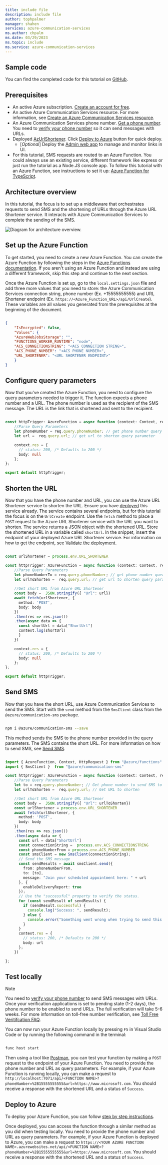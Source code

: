 ```yaml
---
title: include file
description: include file
author: tophpalmer
manager: shahen
services: azure-communication-services
ms.author: chpalm
ms.date: 03/29/2023
ms.topic: include
ms.service: azure-communication-services
---
```


## Sample code

You can find the completed code for this tutorial on [GitHub](https://github.com/Azure-Samples/communication-services-javascript-quickstarts/tree/main/sms-url-shortener).

## Prerequisites

-	An active Azure subscription. [Create an account for free](https://azure.microsoft.com/free/?ref=microsoft.com&utm_source=microsoft.com&utm_medium=docs&utm_campaign=visualstudio).
-	An active Azure Communication Services resource. For more information, see [Create an Azure Communication Services resource](../../quickstarts/create-communication-resource.md).
-	An Azure Communication Services phone number. [Get a phone number](../../quickstarts/telephony/get-phone-number.md). You need to [verify your phone number](../../quickstarts/sms/apply-for-toll-free-verification.md) so it can send messages with URLs. 
-	Deployed [AzUrlShortener](https://github.com/microsoft/AzUrlShortener). Click [Deploy to Azure](https://github.com/microsoft/AzUrlShortener/wiki/How-to-deploy-your-AzUrlShortener) button for quick deploy.
    -  [*Optional*] Deploy the [Admin web app](https://github.com/microsoft/AzUrlShortener/blob/main/src/Cloud5mins.ShortenerTools.TinyBlazorAdmin/README.md) to manage and monitor links in UI.
-	For this tutorial, SMS requests are routed to an Azure Function. You could always use an existing service, different framework like express or just run the tutorial as a Node.JS console app. To follow this tutorial with an Azure Function, see instructions to set it up: [Azure Function for TypeScript](/azure/azure-functions/create-first-function-vs-code-typescript).

## Architecture overview

In this tutorial, the focus is to set up a middleware that orchestrates requests to send SMS and the shortening of URLs through the Azure URL Shortener service. It interacts with Azure Communication Services to complete the sending of the SMS.

![Diagram for architecture overview.](../media/url-shortener/url-shortener-architecture.png)

## Set up the Azure Function

To get started, you need to create a new Azure Function. You can create the Azure Function by following the steps in the [Azure Functions documentation](/azure/azure-functions/create-first-function-vs-code-typescript). If you aren't using an Azure Function and instead are using a different framework, skip this step and continue to the next section.

Once the Azure Function is set up, go to the `local.settings.json` file and add three more values that you need to store: the Azure Communication Services connection string, phone number (Ex. +15555555555) and URL Shortener endpoint (Ex. `https://<Azure_Function_URL>/api/UrlCreate`). These variables are all values you generated from the prerequisites at the beginning of the document.

```json

{
    "IsEncrypted": false,
    "Values": {
    "AzureWebJobsStorage": "",
    "FUNCTIONS_WORKER_RUNTIME": "node",
    "ACS_CONNECTIONSTRING": "<ACS CONNECTION STRING>",
    "ACS_PHONE_NUMBER": "<ACS PHONE NUMBER>",
    "URL_SHORTENER": "<URL SHORTENER ENDPOINT>" 
    }
}

```

## Configure query parameters

Now that you've created the Azure Function, you need to configure the query parameters needed to trigger it. The function expects a phone number and a URL. The phone number is used as the recipient of the SMS message. The URL is the link that is shortened and sent to the recipient.

```typescript

const httpTrigger: AzureFunction = async function (context: Context, req: HttpRequest): Promise<void> {
    //Parse Query Parameters
    let phoneNumber = req.query.phoneNumber; // get phone number query parameter
    let url =  req.query.url; // get url to shorten query parameter

    context.res = {
      // status: 200, /* Defaults to 200 */
      body: null
    };
};

export default httpTrigger;

```

## Shorten the URL

Now that you have the phone number and URL, you can use the Azure URL Shortener service to shorten the URL. Ensure you have [deployed](https://github.com/microsoft/AzUrlShortener/wiki/How-to-deploy-your-AzUrlShortener) this service already. The service contains several endpoints, but for this tutorial the focus is on the `UrlCreate` endpoint. Use the `fetch` method to place a `POST` request to the Azure URL Shortener service with the URL you want to shorten. The service returns a JSON object with the shortened URL. Store the shortened URL in a variable called `shortUrl`. In the snippet, insert the endpoint of your deployed Azure URL Shortener service. For information on how to get the endpoint, see [Validate the deployment](https://github.com/microsoft/AzUrlShortener/wiki/How-to-deploy-your-AzUrlShortener#validate-the-deployment).

```typescript

const urlShortener = process.env.URL_SHORTENER

const httpTrigger: AzureFunction = async function (context: Context, req: HttpRequest): Promise<void> {
    //Parse Query Parameters    
    let phoneNumberTo = req.query.phoneNumber; // get phone number query parameter
    let urlToShorten =  req.query.url; // get url to shorten query parameter
    
    //Get short URL from Azure URL Shortener
    const body =  JSON.stringify({ "Url": url})
    await fetch(urlShortener, {
      method: 'POST',
      body: body
    })
    .then(res => res.json())
    .then(async data => {
      const shortUrl = data["ShortUrl"]
      context.log(shortUrl)
      }
    })

    context.res = {
      // status: 200, /* Defaults to 200 */
      body: null
    };
};

export default httpTrigger;

```

## Send SMS

Now that you have the short URL, use Azure Communication Services to send the SMS. Start with the `send` method from the `SmsClient` class from the `@azure/communication-sms` package. 

```bash

npm i @azure/communication-sms --save

```

This method sends the SMS to the phone number provided in the query parameters. The SMS contains the short URL. For more information on how to send SMS, see [Send SMS](../../quickstarts/telephony-sms/send.md?pivots=programming-language-javascript).

```typescript

import { AzureFunction, Context, HttpRequest } from "@azure/functions"
import { SmsClient }  from "@azure/communication-sms"

const httpTrigger: AzureFunction = async function (context: Context, req: HttpRequest): Promise<void> {
    //Parse Query Parameters
    let to = req.query.phoneNumber; // Get phone number to send SMS to
    let urlToShorten =  req.query.url; // Get URL to shorten

    //Get short URL from Azure URL Shortener
    const body =  JSON.stringify({ "Url": urlToShorten})
    const urlShortener = process.env.URL_SHORTENER
    await fetch(urlShortener, {
      method: 'POST',
      body: body
    })
    .then(res => res.json())
    .then(async data => {
      const url = data["ShortUrl"]
      const connectionString =  process.env.ACS_CONNECTIONSTRING
      const phoneNumberFrom = process.env.ACS_PHONE_NUMBER
      const smsClient = new SmsClient(connectionString);
      // Send the SMS message
      const sendResults = await smsClient.send({
        from: phoneNumberFrom,
        to: [to],
        message: "Join your scheduled appointment here: " + url
      }, {
        enableDeliveryReport: true
      });
      // Use the "successful" property to verify the status.
      for (const sendResult of sendResults) {
        if (sendResult.successful) {
          console.log("Success: ", sendResult);
        } else {
          console.error("Something went wrong when trying to send this message: ", sendResult);
        }
      }
      context.res = {
        // status: 200, /* Defaults to 200 */
        body: url
      };
    })

};

```

## Test locally

>[!NOTE]
> You need to [verify your phone number](../../quickstarts/sms/apply-for-toll-free-verification.md) to send SMS messages with URLs. Once your verification applications is set to pending state (1-2 days), the phone number to be enabled to send URLs. The full verification will take 5-6 weeks. For more information on toll-free number verification, see [Toll Free Veritifcation FAQ](../../concepts/sms/sms-faq.md#toll-free-verification).

You can now run your Azure Function locally by pressing `F5` in Visual Studio Code or by running the following command in the terminal:

```bash

func host start

```

Then using a tool like [Postman](https://www.postman.com/), you can test your function by making a `POST` request to the endpoint of your Azure Function. You need to provide the phone number and URL as query parameters. For example, if your Azure Function is running locally, you can make a request to `http://localhost:7071/api/<FUNCTION NAME>?phoneNumber=%2B15555555555&url=https://www.microsoft.com`. You should receive a response with the shortened URL and a status of `Success`.

## Deploy to Azure

To deploy your Azure Function, you can follow [step by step instructions](/azure/azure-functions/create-first-function-vs-code-csharp?pivots=programming-language-javascript#sign-in-to-azure).

Once deployed, you can access the function through a similar method as you did when testing locally. You need to provide the phone number and URL as query parameters. For example, if your Azure Function is deployed to Azure, you can make a request to `https://<YOUR AZURE FUNCTION NAME>.azurewebsites.net/api/<FUNCTION NAME>?phoneNumber=%2B15555555555&url=https://www.microsoft.com`. You should receive a response with the shortened URL and a status of `Success`.

